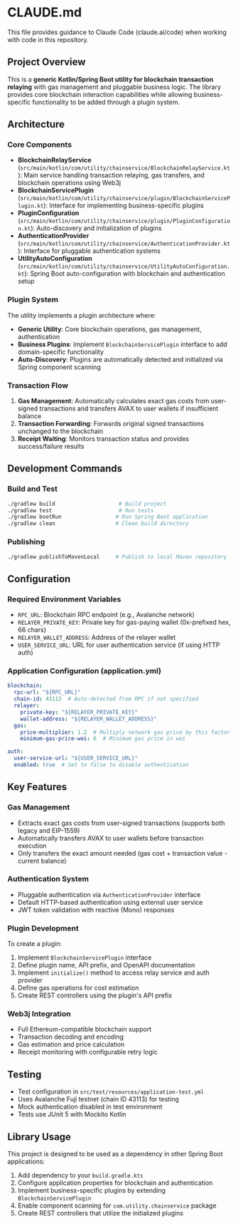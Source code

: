 # CLAUDE.md

This file provides guidance to Claude Code (claude.ai/code) when working with code in this repository.

## Project Overview

This is a **generic Kotlin/Spring Boot utility for blockchain transaction relaying** with gas management and pluggable business logic. The library provides core blockchain interaction capabilities while allowing business-specific functionality to be added through a plugin system.

## Architecture

### Core Components

- **BlockchainRelayService** (`src/main/kotlin/com/utility/chainservice/BlockchainRelayService.kt`): Main service handling transaction relaying, gas transfers, and blockchain operations using Web3j
- **BlockchainServicePlugin** (`src/main/kotlin/com/utility/chainservice/plugin/BlockchainServicePlugin.kt`): Interface for implementing business-specific plugins
- **PluginConfiguration** (`src/main/kotlin/com/utility/chainservice/plugin/PluginConfiguration.kt`): Auto-discovery and initialization of plugins
- **AuthenticationProvider** (`src/main/kotlin/com/utility/chainservice/AuthenticationProvider.kt`): Interface for pluggable authentication systems
- **UtilityAutoConfiguration** (`src/main/kotlin/com/utility/chainservice/UtilityAutoConfiguration.kt`): Spring Boot auto-configuration with blockchain and authentication setup

### Plugin System

The utility implements a plugin architecture where:
- **Generic Utility**: Core blockchain operations, gas management, authentication
- **Business Plugins**: Implement `BlockchainServicePlugin` interface to add domain-specific functionality
- **Auto-Discovery**: Plugins are automatically detected and initialized via Spring component scanning

### Transaction Flow

1. **Gas Management**: Automatically calculates exact gas costs from user-signed transactions and transfers AVAX to user wallets if insufficient balance
2. **Transaction Forwarding**: Forwards original signed transactions unchanged to the blockchain
3. **Receipt Waiting**: Monitors transaction status and provides success/failure results

## Development Commands

### Build and Test
```bash
./gradlew build                    # Build project
./gradlew test                     # Run tests
./gradlew bootRun                 # Run Spring Boot application
./gradlew clean                   # Clean build directory
```

### Publishing
```bash
./gradlew publishToMavenLocal     # Publish to local Maven repository
```

## Configuration

### Required Environment Variables
- `RPC_URL`: Blockchain RPC endpoint (e.g., Avalanche network)
- `RELAYER_PRIVATE_KEY`: Private key for gas-paying wallet (0x-prefixed hex, 66 chars)
- `RELAYER_WALLET_ADDRESS`: Address of the relayer wallet
- `USER_SERVICE_URL`: URL for user authentication service (if using HTTP auth)

### Application Configuration (application.yml)
```yaml
blockchain:
  rpc-url: "${RPC_URL}"
  chain-id: 43113  # Auto-detected from RPC if not specified
  relayer:
    private-key: "${RELAYER_PRIVATE_KEY}"
    wallet-address: "${RELAYER_WALLET_ADDRESS}"
  gas:
    price-multiplier: 1.2  # Multiply network gas price by this factor
    minimum-gas-price-wei: 6  # Minimum gas price in wei

auth:
  user-service-url: "${USER_SERVICE_URL}"
  enabled: true  # Set to false to disable authentication
```

## Key Features

### Gas Management
- Extracts exact gas costs from user-signed transactions (supports both legacy and EIP-1559)
- Automatically transfers AVAX to user wallets before transaction execution
- Only transfers the exact amount needed (gas cost + transaction value - current balance)

### Authentication System
- Pluggable authentication via `AuthenticationProvider` interface
- Default HTTP-based authentication using external user service
- JWT token validation with reactive (Mono) responses

### Plugin Development
To create a plugin:
1. Implement `BlockchainServicePlugin` interface
2. Define plugin name, API prefix, and OpenAPI documentation
3. Implement `initialize()` method to access relay service and auth provider
4. Define gas operations for cost estimation
5. Create REST controllers using the plugin's API prefix

### Web3j Integration
- Full Ethereum-compatible blockchain support
- Transaction decoding and encoding
- Gas estimation and price calculation
- Receipt monitoring with configurable retry logic

## Testing

- Test configuration in `src/test/resources/application-test.yml`
- Uses Avalanche Fuji testnet (chain ID 43113) for testing
- Mock authentication disabled in test environment
- Tests use JUnit 5 with Mockito Kotlin

## Library Usage

This project is designed to be used as a dependency in other Spring Boot applications:

1. Add dependency to your `build.gradle.kts`
2. Configure application properties for blockchain and authentication
3. Implement business-specific plugins by extending `BlockchainServicePlugin`
4. Enable component scanning for `com.utility.chainservice` package
5. Create REST controllers that utilize the initialized plugins